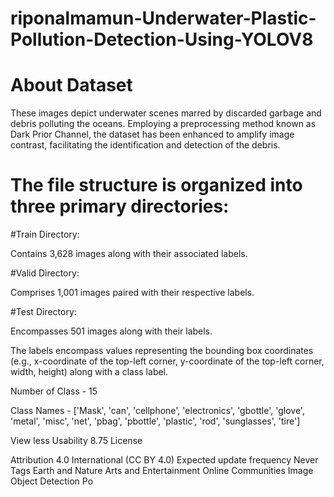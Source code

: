 # riponalmamun-Underwater-Plastic-Pollution-Detection-Using-YOLOV8


# About Dataset
These images depict underwater scenes marred by discarded garbage and debris polluting the oceans. Employing a preprocessing method known as Dark Prior Channel, the dataset has been enhanced to amplify image contrast, facilitating the identification and detection of the debris.

# The file structure is organized into three primary directories:

#Train Directory:

Contains 3,628 images along with their associated labels.

#Valid Directory:

Comprises 1,001 images paired with their respective labels.

#Test Directory:

Encompasses 501 images along with their labels.

The labels encompass values representing the bounding box coordinates (e.g., x-coordinate of the top-left corner, y-coordinate of the top-left corner, width, height) along with a class label.

Number of Class - 15

Class Names - ['Mask', 'can', 'cellphone', 'electronics', 'gbottle', 'glove', 'metal', 'misc', 'net', 'pbag', 'pbottle', 'plastic', 'rod', 'sunglasses', 'tire']

View less
Usability
8.75
License

Attribution 4.0 International (CC BY 4.0)
Expected update frequency
Never
Tags
Earth and Nature
Arts and Entertainment
Online Communities
Image
Object Detection
Po
